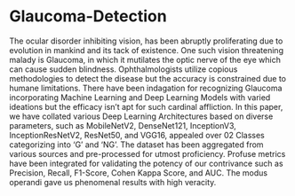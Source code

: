 # Glaucoma-Detection
The ocular disorder inhibiting vision, has been abruptly proliferating due to evolution in mankind and its tack of existence. One such vision threatening malady is Glaucoma, in which it mutilates the optic nerve of the eye which can cause sudden blindness. Ophthalmologists utilize copious methodologies to detect the disease but the accuracy is constrained due to humane limitations. There have been indagation for recognizing Glaucoma incorporating Machine Learning and Deep Learning Models with varied ideations but the efficacy isn’t apt for such cardinal affliction. In this paper, we have collated various Deep Learning Architectures based on diverse parameters, such as MobileNetV2, DenseNet121, InceptionV3, InceptionResNetV2, ResNet50, and VGG16, appealed over 02 Classes categorizing into ‘G’ and ‘NG’. The dataset has been aggregated from various sources and pre-processed for utmost proficiency. Profuse metrics have been integrated for validating the potency of our contrivance such as Precision, Recall, F1-Score, Cohen Kappa Score, and AUC. The modus operandi gave us phenomenal results with high veracity.

